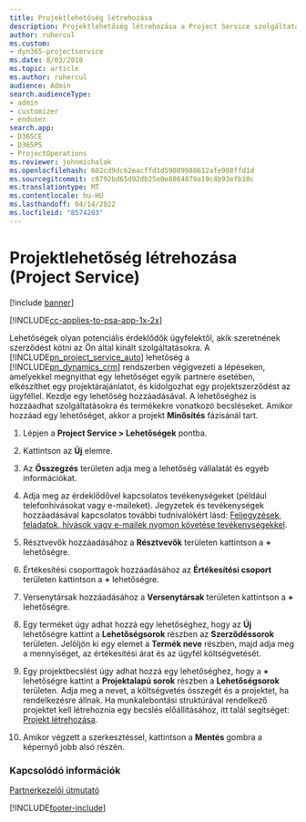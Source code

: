 ```yaml
---
title: Projektlehetőség létrehozása
description: Projektlehetőség létrehozása a Project Service szolgáltatásban
author: ruhercul
ms.custom:
- dyn365-projectservice
ms.date: 8/03/2018
ms.topic: article
ms.author: ruhercul
audience: Admin
search.audienceType:
- admin
- customizer
- enduser
search.app:
- D365CE
- D365PS
- ProjectOperations
ms.reviewer: johnmichalak
ms.openlocfilehash: 602cd9dc62eacffd1d59089988612afe908ffd1d
ms.sourcegitcommit: c0792bd65d92db25e0e8864879a19c4b93efb10c
ms.translationtype: MT
ms.contentlocale: hu-HU
ms.lasthandoff: 04/14/2022
ms.locfileid: "8574203"
---
```

# <a name="create-a-project-opportunity-project-service"></a>Projektlehetőség létrehozása (Project Service)

[!include [banner](../includes/psa-now-project-operations.md)]

[!INCLUDE[cc-applies-to-psa-app-1x-2x](../includes/cc-applies-to-psa-app-1x-2x.md)]

Lehetőségek olyan potenciális érdeklődők ügyfelektől, akik szeretnének szerződést kötni az Ön által kínált szolgáltatásokra. A [!INCLUDE[pn_project_service_auto](../includes/pn-project-service-auto.md)] lehetőség a [!INCLUDE[pn_dynamics_crm](../includes/pn-dynamics-crm.md)] rendszerben végigvezeti a lépéseken, amelyekkel megnyithat egy lehetőséget egyik partnere esetében, elkészíthet egy projektárajánlatot, és kidolgozhat egy projektszerződést az ügyféllel. Kezdje egy lehetőség hozzáadásával. A lehetőséghez is hozzáadhat szolgáltatásokra és termékekre vonatkozó becsléseket. Amikor hozzáad egy lehetőséget, akkor a projekt **Minősítés** fázisánál tart.  
  
1.  Lépjen a **Project Service > Lehetőségek** pontba.  
  
2.  Kattintson az **Új** elemre.  
  
3.  Az **Összegzés** területen adja meg a lehetőség vállalatát és egyéb információkat.  
  
4.  Adja meg az érdeklődővel kapcsolatos tevékenységeket (például telefonhívásokat vagy e-maileket). Jegyzetek és tevékenységek hozzáadásával kapcsolatos további tudnivalókért lásd: [Feljegyzések, feladatok, hívások vagy e-mailek nyomon követése tevékenységekkel](/dynamics365/customerengagement/on-premises/basics/work-with-activities).  
  
5.  Résztvevők hozzáadásához a **Résztvevők** területen kattintson a **+** lehetőségre.  
  
6.  Értékesítési csoporttagok hozzáadásához az **Értékesítési csoport** területen kattintson a **+** lehetőségre.  
  
7.  Versenytársak hozzáadásához a **Versenytársak** területen kattintson a **+** lehetőségre.  
  
8.  Egy terméket úgy adhat hozzá egy lehetőséghez, hogy az **Új** lehetőségre kattint a **Lehetőségsorok** részben az **Szerződéssorok** területen. Jelöljön ki egy elemet a **Termék neve** részben, majd adja meg a mennyiséget, az értékesítési árat és az ügyfél költségvetését.  
  
9. Egy projektbecslést úgy adhat hozzá egy lehetőséghez, hogy a **+** lehetőségre kattint a **Projektalapú sorok** részben a **Lehetőségsorok** területen. Adja meg a nevet, a költségvetés összegét és a projektet, ha rendelkezésre állnak. Ha munkalebontási struktúrával rendelkező projektet kell létrehoznia egy becslés előállításához, itt talál segítséget: [Projekt létrehozása](../psa/create-project.md).  
  
10. Amikor végzett a szerkesztéssel, kattintson a **Mentés** gombra a képernyő jobb alsó részén.  
  
### <a name="see-also"></a>Kapcsolódó információk  
 [Partnerkezelői útmutató](../psa/account-manager-guide.md)


[!INCLUDE[footer-include](../includes/footer-banner.md)]
